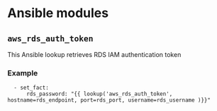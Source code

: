# Ansible modules

## `aws_rds_auth_token`

This Ansible lookup retrieves RDS IAM authentication token

### Example

```ansible
  - set_fact:
      rds_password: "{{ lookup('aws_rds_auth_token', hostname=rds_endpoint, port=rds_port, username=rds_username )}}"
```
